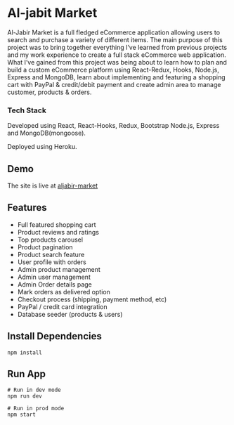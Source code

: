 # Al-jabit Market

Al-Jabir Market is a full fledged eCommerce application allowing users to search and purchase a variety of different items. The main purpose of this project was to bring together everything I’ve learned from previous projects and my work experience to create a full stack eCommerce web application. What I’ve gained from this project was being about to learn how to plan and build a custom eCommerce platform using React-Redux, Hooks, Node.js, Express and MongoDB, learn about implementing and featuring a shopping cart with PayPal & credit/debit payment and  create admin area to manage customer, products & orders.

### Tech Stack
Developed using React, React-Hooks, Redux, Bootstrap Node.js, Express and MongoDB(mongoose).

Deployed using Heroku.

## Demo
The site is live at [aljabir-market](https://aljabir.herokuapp.com/)

## Features
- Full featured shopping cart
- Product reviews and ratings
- Top products carousel
- Product pagination
- Product search feature
- User profile with orders
- Admin product management
- Admin user management
- Admin Order details page
- Mark orders as delivered option
- Checkout process (shipping, payment method, etc)
- PayPal / credit card integration
- Database seeder (products & users)

## Install Dependencies

```
npm install
```

## Run App

```
# Run in dev mode
npm run dev

# Run in prod mode
npm start
```
